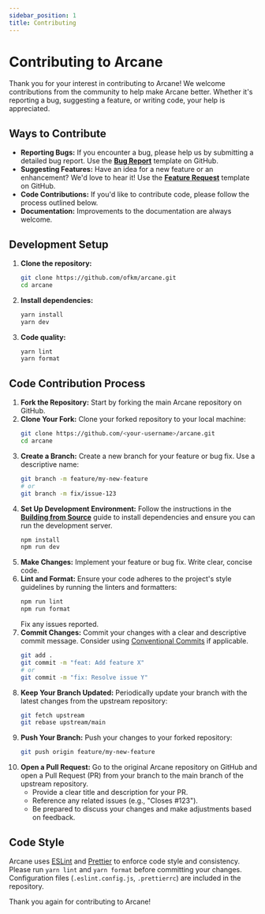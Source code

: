 ```yaml
---
sidebar_position: 1
title: Contributing
---
```


# Contributing to Arcane

Thank you for your interest in contributing to Arcane! We welcome contributions from the community to help make Arcane better. Whether it's reporting a bug, suggesting a feature, or writing code, your help is appreciated.

## Ways to Contribute

- **Reporting Bugs:** If you encounter a bug, please help us by submitting a detailed bug report. Use the [**Bug Report**](https://github.com/ofkm/arcane/issues/new?template=bug.yml) template on GitHub.
- **Suggesting Features:** Have an idea for a new feature or an enhancement? We'd love to hear it! Use the [**Feature Request**](https://github.com/ofkm/arcane/issues/new?template=feature.yml) template on GitHub.
- **Code Contributions:** If you'd like to contribute code, please follow the process outlined below.
- **Documentation:** Improvements to the documentation are always welcome.

## Development Setup

1. **Clone the repository:**

   ```bash
   git clone https://github.com/ofkm/arcane.git
   cd arcane
   ```

2. **Install dependencies:**

   ```bash
   yarn install
   yarn dev
   ```

3. **Code quality:**
   ```bash
   yarn lint
   yarn format
   ```

## Code Contribution Process

1.  **Fork the Repository:** Start by forking the main Arcane repository on GitHub.
2.  **Clone Your Fork:** Clone your forked repository to your local machine:
    ```bash
    git clone https://github.com/<your-username>/arcane.git
    cd arcane
    ```
3.  **Create a Branch:** Create a new branch for your feature or bug fix. Use a descriptive name:
    ```bash
    git branch -m feature/my-new-feature
    # or
    git branch -m fix/issue-123
    ```
4.  **Set Up Development Environment:** Follow the instructions in the [**Building from Source**](./building.md) guide to install dependencies and ensure you can run the development server.
    ```bash
    npm install
    npm run dev
    ```
5.  **Make Changes:** Implement your feature or bug fix. Write clear, concise code.
6.  **Lint and Format:** Ensure your code adheres to the project's style guidelines by running the linters and formatters:
    ```bash
    npm run lint
    npm run format
    ```
    Fix any issues reported.
7.  **Commit Changes:** Commit your changes with a clear and descriptive commit message. Consider using [Conventional Commits](https://www.conventionalcommits.org/) if applicable.
    ```bash
    git add .
    git commit -m "feat: Add feature X"
    # or
    git commit -m "fix: Resolve issue Y"
    ```
8.  **Keep Your Branch Updated:** Periodically update your branch with the latest changes from the upstream repository:
    ```bash
    git fetch upstream
    git rebase upstream/main
    ```
9.  **Push Your Branch:** Push your changes to your forked repository:
    ```bash
    git push origin feature/my-new-feature
    ```
10. **Open a Pull Request:** Go to the original Arcane repository on GitHub and open a Pull Request (PR) from your branch to the main branch of the upstream repository.
    - Provide a clear title and description for your PR.
    - Reference any related issues (e.g., "Closes #123").
    - Be prepared to discuss your changes and make adjustments based on feedback.

## Code Style

Arcane uses [ESLint](https://eslint.org/) and [Prettier](https://prettier.io/) to enforce code style and consistency. Please run `yarn lint` and `yarn format` before committing your changes. Configuration files (`.eslint.config.js`, `.prettierrc`) are included in the repository.

Thank you again for contributing to Arcane!
